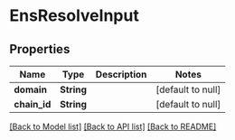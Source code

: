 # EnsResolveInput
## Properties

| Name | Type | Description | Notes |
|------------ | ------------- | ------------- | -------------|
| **domain** | **String** |  | [default to null] |
| **chain\_id** | **String** |  | [default to null] |

[[Back to Model list]](../README.md#documentation-for-models) [[Back to API list]](../README.md#documentation-for-api-endpoints) [[Back to README]](../README.md)

